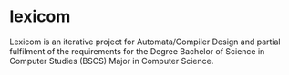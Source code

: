 # lexicom
Lexicom is an iterative project for Automata/Compiler Design and partial fulfilment of the requirements for the Degree Bachelor of Science in Computer Studies (BSCS) Major in Computer Science.
